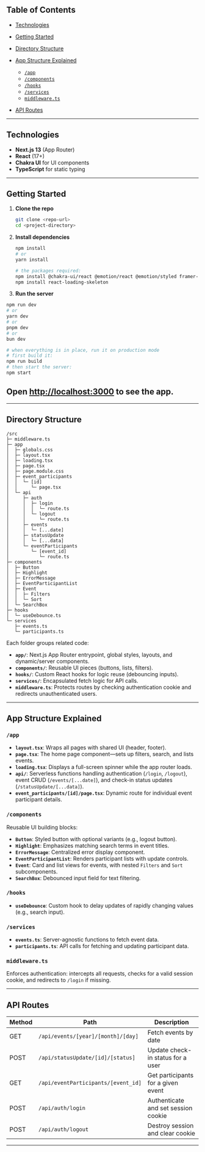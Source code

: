 ## Table of Contents

- [Technologies](#technologies)
- [Getting Started](#getting-started)
- [Directory Structure](#directory-structure)
- [App Structure Explained](#app-structure-explained)

  - [`/app`](#app)
  - [`/components`](#components)
  - [`/hooks`](#hooks)
  - [`/services`](#services)
  - [`middleware.ts`](#middlewarets)

- [API Routes](#api-routes)

---

## Technologies

- **Next.js 13** (App Router)
- **React** (17+)
- **Chakra UI** for UI components
- **TypeScript** for static typing

---

## Getting Started

1. **Clone the repo**

   ```bash
   git clone <repo-url>
   cd <project-directory>
   ```

2. **Install dependencies**

   ```bash
   npm install
   # or
   yarn install

   # the packages required:
   npm install @chakra-ui/react @emotion/react @emotion/styled framer-motion
   npm install react-loading-skeleton

   ```

3. **Run the server**

```bash
npm run dev
# or
yarn dev
# or
pnpm dev
# or
bun dev

# when everything is in place, run it on production mode
# first build it:
npm run build
# then start the server:
npm start
```

## Open [http://localhost:3000](http://localhost:3000) to see the app.

---

## Directory Structure

```text
/src
├─ middleware.ts
├─ app
│  ├─ globals.css
│  ├─ layout.tsx
│  ├─ loading.tsx
│  ├─ page.tsx
│  ├─ page.module.css
│  ├─ event_participants
│  │  └─ [id]
│  │     └─ page.tsx
│  └─ api
│     ├─ auth
│     │  ├─ login
│     │  │  └─ route.ts
│     │  └─ logout
│     │     └─ route.ts
│     ├─ events
│     │  └─ [...date]
│     ├─ statusUpdate
│     │  └─ [...data]
│     └─ eventParticipants
│        └─ [event_id]
│           └─ route.ts
├─ components
│  ├─ Button
│  ├─ Highlight
│  ├─ ErrorMessage
│  ├─ EventParticipantList
│  ├─ Event
│  │  ├─ Filters
│  │  └─ Sort
│  └─ SearchBox
├─ hooks
│  └─ useDebounce.ts
└─ services
   ├─ events.ts
   └─ participants.ts
```

Each folder groups related code:

- **`app/`**: Next.js App Router entrypoint, global styles, layouts, and dynamic/server components.
- **`components/`**: Reusable UI pieces (buttons, lists, filters).
- **`hooks/`**: Custom React hooks for logic reuse (debouncing inputs).
- **`services/`**: Encapsulated fetch logic for API calls.
- **`middleware.ts`**: Protects routes by checking authentication cookie and redirects unauthenticated users.

---

## App Structure Explained

### `/app`

- **`layout.tsx`**: Wraps all pages with shared UI (header, footer).
- **`page.tsx`**: The home page component—sets up filters, search, and lists events.
- **`loading.tsx`**: Displays a full-screen spinner while the app router loads.
- **`api/`**: Serverless functions handling authentication (`/login`, `/logout`), event CRUD (`/events/[...date]`), and check-in status updates (`/statusUpdate/[...data]`).
- **`event_participants/[id]/page.tsx`**: Dynamic route for individual event participant details.

### `/components`

Reusable UI building blocks:

- **`Button`**: Styled button with optional variants (e.g., logout button).
- **`Highlight`**: Emphasizes matching search terms in event titles.
- **`ErrorMessage`**: Centralized error display component.
- **`EventParticipantList`**: Renders participant lists with update controls.
- **`Event`**: Card and list views for events, with nested `Filters` and `Sort` subcomponents.
- **`SearchBox`**: Debounced input field for text filtering.

### `/hooks`

- **`useDebounce`**: Custom hook to delay updates of rapidly changing values (e.g., search input).

### `/services`

- **`events.ts`**: Server-agnostic functions to fetch event data.
- **`participants.ts`**: API calls for fetching and updating participant data.

### `middleware.ts`

Enforces authentication: intercepts all requests, checks for a valid session cookie, and redirects to `/login` if missing.

---

## API Routes

| Method | Path                                | Description                         |
| ------ | ----------------------------------- | ----------------------------------- |
| GET    | `/api/events/[year]/[month]/[day]`  | Fetch events by date                |
| POST   | `/api/statusUpdate/[id]/[status]`   | Update check-in status for a user   |
| GET    | `/api/eventParticipants/[event_id]` | Get participants for a given event  |
| POST   | `/api/auth/login`                   | Authenticate and set session cookie |
| POST   | `/api/auth/logout`                  | Destroy session and clear cookie    |

---
